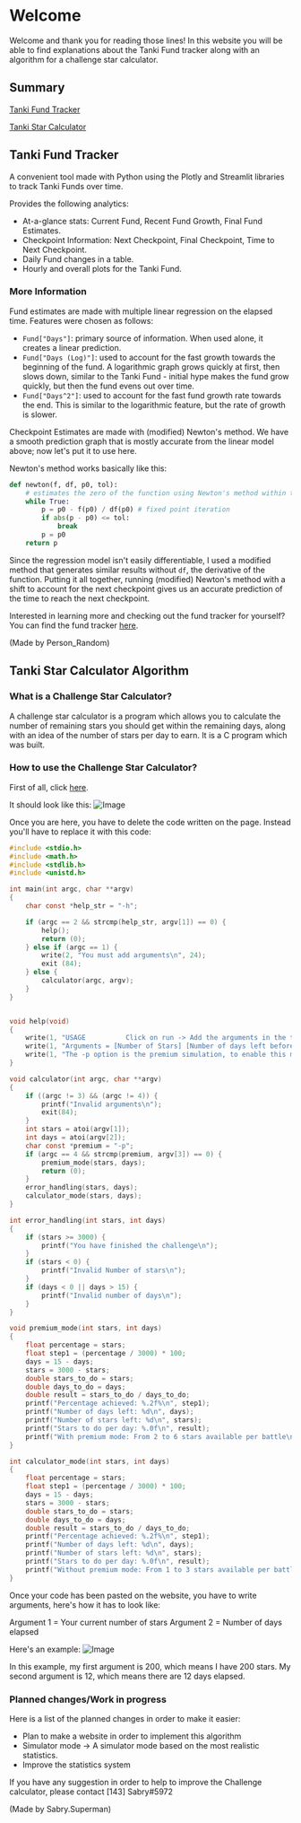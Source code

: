 # Welcome

Welcome and thank you for reading those lines! In this website you will be able to find explanations about the Tanki Fund tracker along with an algorithm for a challenge star calculator.

## Summary

[Tanki Fund Tracker](https://sabry134.github.io/TO-Utilities/#tanki-fund-tracker)

[Tanki Star Calculator](https://sabry134.github.io/TO-Utilities/#tanki-star-calculator-algorithm)

## Tanki Fund Tracker

A convenient tool made with Python using the Plotly and Streamlit libraries to track Tanki Funds over time.

Provides the following analytics:
- At-a-glance stats: Current Fund, Recent Fund Growth, Final Fund Estimates.
- Checkpoint Information: Next Checkpoint, Final Checkpoint, Time to Next Checkpoint.
- Daily Fund changes in a table.
- Hourly and overall plots for the Tanki Fund.

### More Information

Fund estimates are made with multiple linear regression on the elapsed time. Features were chosen as follows:
- `Fund["Days"]`: primary source of information. When used alone, it creates a linear prediction.
- `Fund["Days (Log)"]`: used to account for the fast growth towards the beginning of the fund. A logarithmic graph grows quickly at first, then slows down, similar to the Tanki Fund - initial hype makes the fund grow quickly, but then the fund evens out over time.
- `Fund["Days^2"]`: used to account for the fast fund growth rate towards the end. This is similar to the logarithmic feature, but the rate of growth is slower.

Checkpoint Estimates are made with (modified) Newton's method. We have a smooth prediction graph that is mostly accurate from the linear model above; now let's put it to use here.

Newton's method works basically like this:
```python
def newton(f, df, p0, tol):
    # estimates the zero of the function using Newton's method within tol
    while True:
        p = p0 - f(p0) / df(p0) # fixed point iteration
        if abs(p - p0) <= tol:
            break
        p = p0
    return p
```
Since the regression model isn't easily differentiable, I used a modified method that generates similar results without `df`, the derivative of the function. Putting it all together, running (modified) Newton's method with a shift to account for the next checkpoint gives us an accurate prediction of the time to reach the next checkpoint.

Interested in learning more and checking out the fund tracker for yourself? You can find the fund tracker [here](https://fund-vis-v2.herokuapp.com).

(Made by Person_Random)

## Tanki Star Calculator Algorithm

### What is a Challenge Star Calculator?

A challenge star calculator is a program which allows you to calculate the number of remaining stars you should get within the remaining days, along with an idea of the number of stars per day to earn. It is a C program which was built.

### How to use the Challenge Star Calculator?

First of all, click [here](https://www.onlinegdb.com/online_c_compiler).

It should look like this: ![Image](https://cdn.discordapp.com/attachments/609269720805408788/1004879401189642301/unknown.png)

Once you are here, you have to delete the code written on the page. Instead you'll have to replace it with this code:
```C
#include <stdio.h>
#include <math.h>
#include <stdlib.h>
#include <unistd.h>

int main(int argc, char **argv)
{
    char const *help_str = "-h";

    if (argc == 2 && strcmp(help_str, argv[1]) == 0) {
        help();
        return (0);
    } else if (argc == 1) {
        write(2, "You must add arguments\n", 24);
        exit (84);
    } else {
        calculator(argc, argv);
    }
}


void help(void)
{
    write(1, "USAGE          Click on run -> Add the arguments in the text box below\n\n", 73);
    write(1, "Arguments = [Number of Stars] [Number of days left before the challenge ends] [-p]\n\n", 84);
    write(1, "The -p option is the premium simulation, to enable this mode, just add `-p` at the end of the arguments\n", 105);
}

void calculator(int argc, char **argv)
{
    if ((argc != 3) && (argc != 4)) {
        printf("Invalid arguments\n");
        exit(84);
    }
    int stars = atoi(argv[1]);
    int days = atoi(argv[2]);
    char const *premium = "-p";
    if (argc == 4 && strcmp(premium, argv[3]) == 0) {
        premium_mode(stars, days);
        return (0);
    }
    error_handling(stars, days);
    calculator_mode(stars, days);
}

int error_handling(int stars, int days)
{
    if (stars >= 3000) {
        printf("You have finished the challenge\n");
    }
    if (stars < 0) {
        printf("Invalid Number of stars\n");
    }
    if (days < 0 || days > 15) {
        printf("Invalid number of days\n");
    }
}

void premium_mode(int stars, int days)
{
    float percentage = stars;
    float step1 = (percentage / 3000) * 100;
    days = 15 - days;
    stars = 3000 - stars;
    double stars_to_do = stars;
    double days_to_do = days;
    double result = stars_to_do / days_to_do;
    printf("Percentage achieved: %.2f%\n", step1);
    printf("Number of days left: %d\n", days);
    printf("Number of stars left: %d\n", stars);
    printf("Stars to do per day: %.0f\n", result);
    printf("With premium mode: From 2 to 6 stars available per battle\n");
}

int calculator_mode(int stars, int days)
{
    float percentage = stars;
    float step1 = (percentage / 3000) * 100;
    days = 15 - days;
    stars = 3000 - stars;
    double stars_to_do = stars;
    double days_to_do = days;
    double result = stars_to_do / days_to_do;
    printf("Percentage achieved: %.2f%\n", step1);
    printf("Number of days left: %d\n", days);
    printf("Number of stars left: %d\n", stars);
    printf("Stars to do per day: %.0f\n", result);
    printf("Without premium mode: From 1 to 3 stars available per battle\n");
}
```

Once your code has been pasted on the website, you have to write arguments, here's how it has to look like:

Argument 1 = Your current number of stars
Argument 2 = Number of days elapsed

Here's an example:
![Image](https://cdn.discordapp.com/attachments/609269720805408788/1004880872895414303/unknown.png)

In this example, my first argument is 200, which means I have 200 stars. My second argument is 12, which means there are 12 days elapsed.

### Planned changes/Work in progress

Here is a list of the planned changes in order to make it easier:

- Plan to make a website in order to implement this algorithm
- Simulator mode -> A simulator mode based on the most realistic statistics.
- Improve the statistics system


If you have any suggestion in order to help to improve the Challenge calculator, please contact [143] Sabry#5972

(Made by Sabry.Superman)
